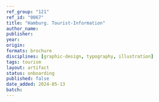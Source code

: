 ```yaml
---
ref_group: "121"
ref_id: "0067"
title: "Hamburg. Tourist-Information"
author_name:
publisher:
year:
origin:
formats: brochure
disciplines: [graphic-design, typography, illustration]
tags: tourism
layout: artifact
status: onboarding
published: false
date_added: 2024-05-13
batch:
---
```

